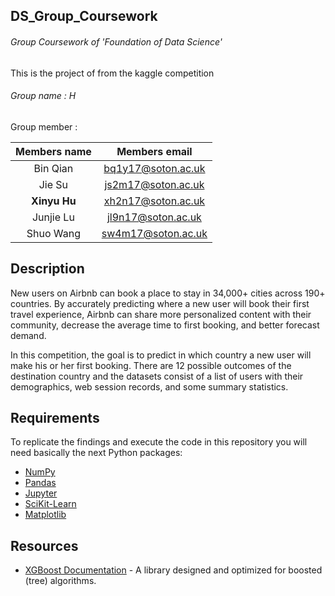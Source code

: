 ## DS_Group_Coursework
###### Group Coursework of 'Foundation of Data Science'
This is the project of from the kaggle competition
###### Group name : H 
Group member    : <br>

|Members name | Members email|
|:------------: | :-------------:|
|Bin Qian     | bq1y17@soton.ac.uk|
|Jie Su       | js2m17@soton.ac.uk|
|**Xinyu Hu**     | xh2n17@soton.ac.uk|
|Junjie Lu    | jl9n17@soton.ac.uk|
|Shuo Wang    | sw4m17@soton.ac.uk|

## Description
New users on Airbnb can book a place to stay in 34,000+ cities across 190+ countries. By accurately predicting where a new user will book their first travel experience, Airbnb can share more personalized content with their community, decrease the average time to first booking, and better forecast demand.<br>


In this competition, the goal is to predict in which country a new user will make his or her first booking. There are 12 possible outcomes of the destination country and the datasets consist of a list of users with their demographics, web session records, and some summary statistics.

## Requirements
To replicate the findings and execute the code in this repository you will need basically the next Python packages:<br>
* [NumPy](URL 'http://www.numpy.org')
* [Pandas](URL 'http://pandas.pydata.org')
* [Jupyter](URL 'http://jupyter.org')
* [SciKit-Learn](URL 'http://scikit-learn.org/stable/')
* [Matplotlib](URL 'http://matplotlib.org')

## Resources
* [XGBoost Documentation](URL 'https://xgboost.readthedocs.io/en/latest/') - A library designed and optimized for boosted (tree) algorithms.

